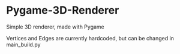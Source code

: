 # Pygame-3D-Renderer

Simple 3D renderer, made with Pygame

Vertices and Edges are currently hardcoded, but can be changed in main_build.py